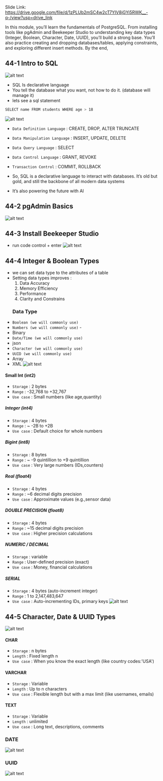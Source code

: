 
Slide Link: https://drive.google.com/file/d/1zPLUb2mSC4w2cT7YIV8jGYi5RWK__-q-/view?usp=drive_link

In this module, you’ll learn the fundamentals of PostgreSQL. From installing tools like pgAdmin and Beekeeper Studio to understanding key data types (Integer, Boolean, Character, Date, UUID), you’ll build a strong base. You’ll also practice creating and dropping databases/tables, applying constraints, and exploring different insert methods.
By the end,
## 44-1 Intro to SQL
![alt text](image.png)
- SQL Is declarative language
- You tell the database what you want, not how to do it. (database will manage it)
- lets see a sql statement
```bash
SELECT name FROM students WHERE age > 18 
```
![alt text](image-1.png)
- `Data Definition Language` :  CREATE, DROP, ALTER TRUNCATE
- `Data Manipulation Language` : INSERT, UPDATE, DELETE
- `Data Query Language` : SELECT
- `Data Control Language` : GRANT, REVOKE
- `Transaction Control` : COMMIT, ROLLBACK

- So, SQL is a declarative language to interact with databases. It’s old but gold, and still the backbone of all modern data systems
- It’s also powering the future with AI
## 44-2 pgAdmin Basics
![alt text](image-2.png)
## 44-3 Install Beekeeper Studio
 - run code control + enter
![alt text](image-3.png)
## 44-4 Integer & Boolean Types
- we can set data type to the attributes of a table 
- Setting data types improves :
    1. Data Accuracy
    2. Memory Efficiency
    3. Performance 
    4. Clarity and Constrains  
    ### Data Type
- `Boolean (we will commonly use)` 
- `Numbers (we will commonly use)` - 
- Binary 
- `Date/Time (we will commonly use)`
- json
- `Character (we will commonly use)`
- `UUID (we will commonly use)`
- Array 
- XML
![alt text](image-4.png)

#### Small Int (int2)
- `Storage` : 2 bytes 
- `Range` : -32,768 to +32,767
- `Use case` : Small numbers (like age,quantity)

##### Integer (int4)
- `Storage` : 4 bytes 
- `Range` : ~ -2B to +2B
- `Use case` : Default choice for whole numbers

##### Bigint (int8)
- `Storage` : 8 bytes 
- `Range` : ~ -9 quintillion to +9 quintillion
- `Use case` : Very large numbers (IDs,counters)


##### Real (float4)
- `Storage` : 4 bytes
- `Range` : ~6 decimal digits precision
- `Use case` : Approximate values (e.g.,sensor data)

##### DOUBLE PRECISION (float8)
- `Storage` : 4 bytes
- `Range` : ~15 decimal digits precision
- `Use case` : Higher precision calculations

##### NUMERIC / DECIMAL
- `Storage` : variable
- `Range` : User-defined precision (exact)
- `Use case` : Money, financial calculations

##### SERIAL
- `Storage` : 4 bytes (auto-increment integer)
- `Range` : 1 to 2,147,483,647
- `Use case` : Auto-incrementing IDs, primary keys
![alt text](image-5.png)

## 44-5 Character, Date & UUID Types
![alt text](image-6.png)
#### CHAR

- `Storage` : n bytes
- `Length` : Fixed length n
- `Use case` : When you know the exact length (like country codes:'USA')

#### VARCHAR

- `Storage` : Variable
- `Length` : Up to n characters
- `Use case` : Flexible length but with a max limit (like usernames, emails)

#### TEXT

- `Storage` : Variable
- `Length` : unlimited
- `Use case` : Long text, descriptions, comments
### DATE 
![alt text](image-7.png)
### UUID 
![alt text](image-8.png)